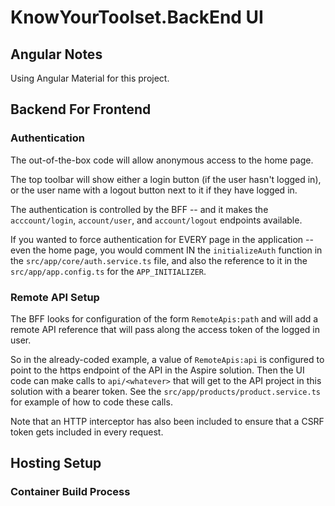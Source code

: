 # KnowYourToolset.BackEnd UI

## Angular Notes

Using Angular Material for this project.

## Backend For Frontend

### Authentication

The out-of-the-box code will allow anonymous access to the home page.

The top toolbar will show either a login button (if the user hasn't logged in), or the user
name with a logout button next to it if they have logged in.

The authentication is controlled by the BFF -- and it makes the `acccount/login`, `account/user`,
and `account/logout` endpoints available.

If you wanted to force authentication for EVERY page in the application -- even the home
page, you would comment IN the `initializeAuth` function in the `src/app/core/auth.service.ts` file,
and also the reference to it in the `src/app/app.config.ts` for the `APP_INITIALIZER`.

### Remote API Setup

The BFF looks for configuration of the form `RemoteApis:path` and will add a remote API
reference that will pass along the access token of the logged in user.

So in the already-coded example, a value of `RemoteApis:api` is configured to point
to the https endpoint of the API in the Aspire solution.  Then the UI code can
make calls to `api/<whatever>` that will get to the API project in this solution
with a bearer token.  See the `src/app/products/product.service.ts` for example of
how to code these calls.

Note that an HTTP interceptor has also been included to ensure that a CSRF token
gets included in every request.

## Hosting Setup

### Container Build Process
